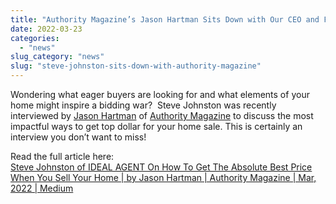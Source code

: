 ```yaml
---
title: "Authority Magazine’s Jason Hartman Sits Down with Our CEO and Founder, Steve Johnston on Getting Top Dollar for Your Home"
date: 2022-03-23
categories: 
  - "news"
slug_category: "news"
slug: "steve-johnston-sits-down-with-authority-magazine"
---
```


Wondering what eager buyers are looking for and what elements of your home might inspire a bidding war?  Steve Johnston was recently interviewed by [Jason Hartman](https://medium.com/@jasonhartmanofficial) of [Authority Magazine](https://medium.com/authority-magazine) to discuss the most impactful ways to get top dollar for your home sale. This is certainly an interview you don’t want to miss!  
  
Read the full article here:  
[Steve Johnston of IDEAL AGENT On How To Get The Absolute Best Price When You Sell Your Home | by Jason Hartman | Authority Magazine | Mar, 2022 | Medium](https://medium.com/authority-magazine/steve-johnston-of-ideal-agent-on-how-to-get-the-absolute-best-price-when-you-sell-your-home-8a1831e2a684)
